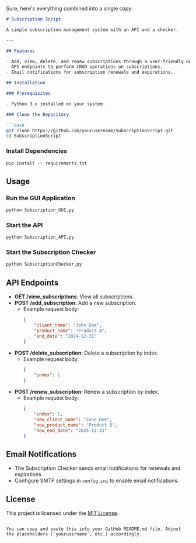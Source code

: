 Sure, here's everything combined into a single copy:

```markdown
# Subscription Script

A simple subscription management system with an API and a checker.

---

## Features

- Add, view, delete, and renew subscriptions through a user-friendly GUI.
- API endpoints to perform CRUD operations on subscriptions.
- Email notifications for subscription renewals and expirations.

## Installation

### Prerequisites

- Python 3.x installed on your system.

### Clone the Repository

```bash
git clone https://github.com/yourusername/SubscriptionScript.git
cd SubscriptionScript
```

### Install Dependencies

```bash
pip install -r requirements.txt
```

## Usage

### Run the GUI Application

```bash
python Subscription_GUI.py
```

### Start the API

```bash
python Subscription_API.py
```

### Start the Subscription Checker

```bash
python SubscriptionChecker.py
```

## API Endpoints

- **GET /view_subscriptions**: View all subscriptions.
- **POST /add_subscription**: Add a new subscription.
  - Example request body:
    ```json
    {
        "client_name": "John Doe",
        "product_name": "Product A",
        "end_date": "2024-12-31"
    }
    ```
- **POST /delete_subscription**: Delete a subscription by index.
  - Example request body:
    ```json
    {
        "index": 1
    }
    ```
- **POST /renew_subscription**: Renew a subscription by index.
  - Example request body:
    ```json
    {
        "index": 1,
        "new_client_name": "Jane Doe",
        "new_product_name": "Product B",
        "new_end_date": "2025-12-31"
    }
    ```

## Email Notifications

- The Subscription Checker sends email notifications for renewals and expirations.
- Configure SMTP settings in `config.ini` to enable email notifications.

## License

This project is licensed under the [MIT License](LICENSE).
```

You can copy and paste this into your GitHub README.md file. Adjust the placeholders (`yourusername`, etc.) accordingly.
